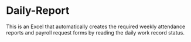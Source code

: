 # Daily-Report
This is an Excel that automatically creates the required weekly attendance reports and payroll request forms by reading the daily work record status.

